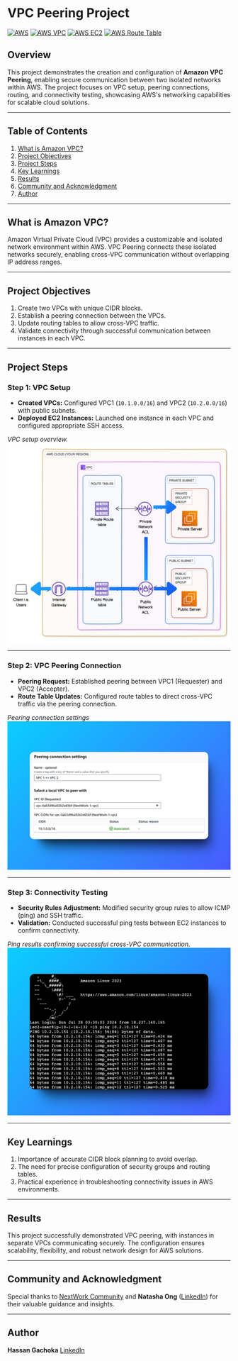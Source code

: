 # VPC Peering Project

[![AWS](https://img.shields.io/badge/AWS-100000?style=flat&logo=amazon&logoColor=white&labelColor=232F3E&color=FF9900)](https://aws.amazon.com/) 
[![AWS VPC](https://img.shields.io/badge/AWS_VPC-100000?style=flat&logo=amazonaws&logoColor=white&labelColor=0052CC&color=232F3E)](https://aws.amazon.com/vpc/) 
[![AWS EC2](https://img.shields.io/badge/AWS_EC2-100000?style=flat&logo=amazonaws&logoColor=white&labelColor=FF9900&color=2C5282)](https://aws.amazon.com/ec2/) 
[![AWS Route Table](https://img.shields.io/badge/AWS_Route_Table-100000?style=flat&logo=amazonaws&logoColor=white&labelColor=232F3E&color=569A31)](https://docs.aws.amazon.com/vpc/latest/userguide/VPC_Route_Tables.html)


## Overview
This project demonstrates the creation and configuration of **Amazon VPC Peering**, enabling secure communication between two isolated networks within AWS. The project focuses on VPC setup, peering connections, routing, and connectivity testing, showcasing AWS's networking capabilities for scalable cloud solutions.

---

## Table of Contents
1. [What is Amazon VPC?](#what-is-amazon-vpc)
2. [Project Objectives](#project-objectives)
3. [Project Steps](#project-steps)
4. [Key Learnings](#key-learnings)
5. [Results](#results)
6. [Community and Acknowledgment](#community-and-acknowledgment)
7. [Author](#author)

---

## What is Amazon VPC?
Amazon Virtual Private Cloud (VPC) provides a customizable and isolated network environment within AWS. VPC Peering connects these isolated networks securely, enabling cross-VPC communication without overlapping IP address ranges.

---

## Project Objectives
1. Create two VPCs with unique CIDR blocks.
2. Establish a peering connection between the VPCs.
3. Update routing tables to allow cross-VPC traffic.
4. Validate connectivity through successful communication between instances in each VPC.

---

## Project Steps

### Step 1: VPC Setup
- **Created VPCs:** Configured VPC1 (`10.1.0.0/16`) and VPC2 (`10.2.0.0/16`) with public subnets.
- **Deployed EC2 Instances:** Launched one instance in each VPC and configured appropriate SSH access.

*VPC setup overview.*
![Ping](./Images/vpc-diagram.png)

---

### Step 2: VPC Peering Connection
- **Peering Request:** Established peering between VPC1 (Requester) and VPC2 (Accepter).
- **Route Table Updates:** Configured route tables to direct cross-VPC traffic via the peering connection.

*Peering connection settings*
![Data Flow](./Images/peering-settings.png)

---

### Step 3: Connectivity Testing
- **Security Rules Adjustment:** Modified security group rules to allow ICMP (ping) and SSH traffic.
- **Validation:** Conducted successful ping tests between EC2 instances to confirm connectivity.

*Ping results confirming successful cross-VPC communication.*
![Ping](./Images/ping.png)

---

## Key Learnings
1. Importance of accurate CIDR block planning to avoid overlap.
2. The need for precise configuration of security groups and routing tables.
3. Practical experience in troubleshooting connectivity issues in AWS environments.

---

## Results
This project successfully demonstrated VPC peering, with instances in separate VPCs communicating securely. The configuration ensures scalability, flexibility, and robust network design for AWS solutions.

---

## Community and Acknowledgment
Special thanks to [NextWork Community](https://link.nextwork.org/app?utm_source=app&utm_medium=nav&utm_campaign=referral) and **Natasha Ong** ([LinkedIn](https://www.linkedin.com/in/natasha-ong)) for their valuable guidance and insights.

---

## Author
**Hassan Gachoka** [LinkedIn](https://linkedin.com/in/gachokahassan)

